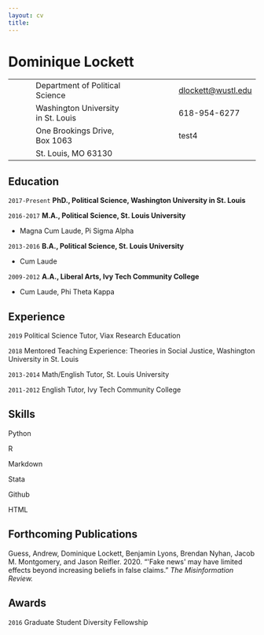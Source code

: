 ```yaml
---	
layout: cv	
title:
---
```

# Dominique Lockett

<center>
  
|   |   |   |                                    |   |   |   |   |   |   |                    |
|---|---|---|------------------------------------|---|---|---|---|---|---|--------------------|
|   |   |   | Department of Political Science    |   |   |   |   |   |   | dlockett@wustl.edu |
|   |   |   | Washington University in St. Louis |   |   |   |   |   |   |       618-954-6277 |
|   |   |   | One Brookings Drive, Box 1063      |   |   |   |   |   |   | test4              |
|   |   |   | St. Louis, MO 63130                |   |   |   |   |   |   |                    |
</center>

## Education

`2017-Present`
__PhD., Political Science, Washington University in St. Louis__

`2016-2017`
__M.A., Political Science, St. Louis University__

- Magna Cum Laude, Pi Sigma Alpha

`2013-2016`
__B.A., Political Science, St. Louis University__

- Cum Laude

`2009-2012`
__A.A., Liberal Arts, Ivy Tech Community College__

- Cum Laude, Phi Theta Kappa

## Experience
`2019`
Political Science Tutor, Viax Research Education

`2018`
Mentored Teaching Experience: Theories in Social Justice, Washington University in St. Louis

`2013-2014`
Math/English Tutor, St. Louis University

`2011-2012`
English Tutor, Ivy Tech Community College



## Skills
Python

R

Markdown

Stata

Github

HTML


## Forthcoming Publications

Guess, Andrew, Dominique Lockett, Benjamin Lyons, Brendan Nyhan, Jacob M. Montgomery, and Jason Reifler. 2020. “'Fake news' may have limited effects beyond increasing beliefs in false claims.” *The Misinformation Review.*



## Awards

`2016`
Graduate Student Diversity Fellowship




